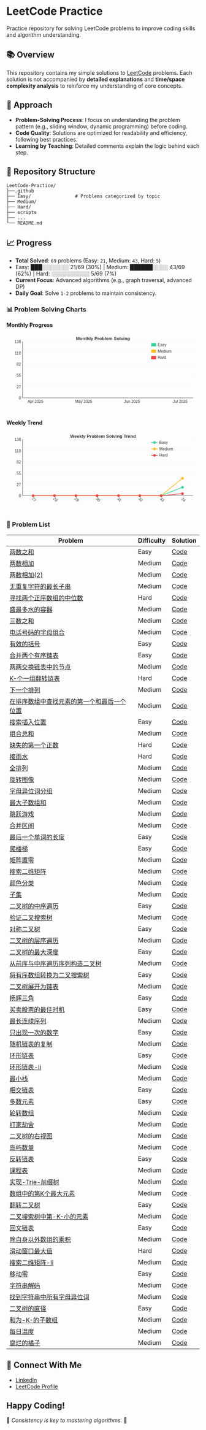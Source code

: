 # **LeetCode Practice**  
Practice repository for solving LeetCode problems to improve coding skills and algorithm understanding.


## **📚 Overview**  
This repository contains my simple solutions to [LeetCode](https://leetcode.com/) problems. Each solution is not accompanied by **detailed explanations** and **time/space complexity analysis** to reinforce my understanding of core concepts.


## **🚀 Approach**  
- **Problem-Solving Process**: I focus on understanding the problem pattern (e.g., sliding window, dynamic programming) before coding.  
- **Code Quality**: Solutions are optimized for readability and efficiency, following best practices.  
- **Learning by Teaching**: Detailed comments explain the logic behind each step.


## **📂 Repository Structure**  
```
LeetCode-Practice/
├──.github
├── Easy/                # Problems categorized by topic
├── Medium/
├── Hard/
├── scripts
├── ...
└── README.md
```


## **📈 Progress**

- **Total Solved**: `69` problems (Easy: `21`, Medium: `43`, Hard: `5`)
- Easy: ███░░░░░░░ 21/69 (30%) | Medium: ██████░░░░ 43/69 (62%) | Hard: ░░░░░░░░░░ 5/69 (7%)
- **Current Focus**: Advanced algorithms (e.g., graph traversal, advanced DP)
- **Daily Goal**: Solve `1-2` problems to maintain consistency.

### 📊 Problem Solving Charts

**Monthly Progress**

<svg width="600" height="250" viewBox="0 0 600 250" xmlns="http://www.w3.org/2000/svg">
  <style>
    .axis { stroke: #333; stroke-width: 1; }
    .grid { stroke: #ddd; stroke-width: 0.5; stroke-dasharray: 2,2; }
    .label { font-family: Arial; font-size: 12px; fill: #333; }
    .title { font-family: Arial; font-size: 14px; font-weight: bold; fill: #333; }
  </style>
  <text x="300" y="20" text-anchor="middle" class="title">Monthly Problem Solving</text>
  <line x1="50" y1="200" x2="580" y2="200" class="axis" />
  <line x1="50" y1="25" x2="50" y2="200" class="axis" />
  <line x1="50" y1="200" x2="580" y2="200" class="grid" />
  <text x="45" y="205" text-anchor="end" class="label">0</text>
  <line x1="50" y1="165" x2="580" y2="165" class="grid" />
  <text x="45" y="170" text-anchor="end" class="label">27</text>
  <line x1="50" y1="130" x2="580" y2="130" class="grid" />
  <text x="45" y="135" text-anchor="end" class="label">55</text>
  <line x1="50" y1="95" x2="580" y2="95" class="grid" />
  <text x="45" y="100" text-anchor="end" class="label">82</text>
  <line x1="50" y1="60" x2="580" y2="60" class="grid" />
  <text x="45" y="65" text-anchor="end" class="label">110</text>
  <line x1="50" y1="25" x2="580" y2="25" class="grid" />
  <text x="45" y="30" text-anchor="end" class="label">138</text>
  <text x="-60.0" y="215" text-anchor="middle" class="label">Mar 2025</text>
  <rect x="-130" y="200" width="40" height="0" fill="#34D399" opacity="0.8">
    <title>Easy: 0</title>
  </rect>
  <rect x="-80" y="200" width="40" height="0" fill="#FBBF24" opacity="0.8">
    <title>Medium: 0</title>
  </rect>
  <rect x="-30" y="200" width="40" height="0" fill="#EF4444" opacity="0.8">
    <title>Hard: 0</title>
  </rect>
  <text x="90.0" y="215" text-anchor="middle" class="label">Apr 2025</text>
  <rect x="20" y="200" width="40" height="0" fill="#34D399" opacity="0.8">
    <title>Easy: 0</title>
  </rect>
  <rect x="70" y="200" width="40" height="0" fill="#FBBF24" opacity="0.8">
    <title>Medium: 0</title>
  </rect>
  <rect x="120" y="200" width="40" height="0" fill="#EF4444" opacity="0.8">
    <title>Hard: 0</title>
  </rect>
  <text x="240.0" y="215" text-anchor="middle" class="label">May 2025</text>
  <rect x="170" y="200" width="40" height="0" fill="#34D399" opacity="0.8">
    <title>Easy: 0</title>
  </rect>
  <rect x="220" y="200" width="40" height="0" fill="#FBBF24" opacity="0.8">
    <title>Medium: 0</title>
  </rect>
  <rect x="270" y="200" width="40" height="0" fill="#EF4444" opacity="0.8">
    <title>Hard: 0</title>
  </rect>
  <text x="390.0" y="215" text-anchor="middle" class="label">Jun 2025</text>
  <rect x="320" y="200" width="40" height="0" fill="#34D399" opacity="0.8">
    <title>Easy: 0</title>
  </rect>
  <rect x="370" y="200" width="40" height="0" fill="#FBBF24" opacity="0.8">
    <title>Medium: 0</title>
  </rect>
  <rect x="420" y="200" width="40" height="0" fill="#EF4444" opacity="0.8">
    <title>Hard: 0</title>
  </rect>
  <text x="540.0" y="215" text-anchor="middle" class="label">Jul 2025</text>
  <rect x="470" y="200" width="40" height="0" fill="#34D399" opacity="0.8">
    <title>Easy: 0</title>
  </rect>
  <rect x="520" y="200" width="40" height="0" fill="#FBBF24" opacity="0.8">
    <title>Medium: 0</title>
  </rect>
  <rect x="570" y="200" width="40" height="0" fill="#EF4444" opacity="0.8">
    <title>Hard: 0</title>
  </rect>
  <text x="690.0" y="215" text-anchor="middle" class="label">Aug 2025</text>
  <rect x="620" y="174" width="40" height="26" fill="#34D399" opacity="0.8">
    <title>Easy: 21</title>
  </rect>
  <rect x="670" y="146" width="40" height="54" fill="#FBBF24" opacity="0.8">
    <title>Medium: 43</title>
  </rect>
  <rect x="720" y="194" width="40" height="6" fill="#EF4444" opacity="0.8">
    <title>Hard: 5</title>
  </rect>
  <rect x="450" y="30" width="15" height="10" fill="#34D399" />
  <text x="470" y="39" class="label">Easy</text>
  <rect x="450" y="50" width="15" height="10" fill="#FBBF24" />
  <text x="470" y="59" class="label">Medium</text>
  <rect x="450" y="70" width="15" height="10" fill="#EF4444" />
  <text x="470" y="79" class="label">Hard</text>
</svg>

**Weekly Trend**

<svg width="600" height="250" viewBox="0 0 600 250" xmlns="http://www.w3.org/2000/svg">
  <style>
    .axis { stroke: #333; stroke-width: 1; }
    .grid { stroke: #ddd; stroke-width: 0.5; stroke-dasharray: 2,2; }
    .label { font-family: Arial; font-size: 12px; fill: #333; }
    .title { font-family: Arial; font-size: 14px; font-weight: bold; fill: #333; }
    .line { fill: none; stroke-width: 2; }
    .point { r: 4; }
  </style>
  <text x="300" y="20" text-anchor="middle" class="title">Weekly Problem Solving Trend</text>
  <line x1="50" y1="200" x2="580" y2="200" class="axis" />
  <line x1="50" y1="25" x2="50" y2="200" class="axis" />
  <line x1="50" y1="200" x2="580" y2="200" class="grid" />
  <text x="45" y="205" text-anchor="end" class="label">0</text>
  <line x1="50" y1="165" x2="580" y2="165" class="grid" />
  <text x="45" y="170" text-anchor="end" class="label">27</text>
  <line x1="50" y1="130" x2="580" y2="130" class="grid" />
  <text x="45" y="135" text-anchor="end" class="label">55</text>
  <line x1="50" y1="95" x2="580" y2="95" class="grid" />
  <text x="45" y="100" text-anchor="end" class="label">82</text>
  <line x1="50" y1="60" x2="580" y2="60" class="grid" />
  <text x="45" y="65" text-anchor="end" class="label">110</text>
  <line x1="50" y1="25" x2="580" y2="25" class="grid" />
  <text x="45" y="30" text-anchor="end" class="label">138</text>
  <path d="M83.125,200 L149.375,200 L215.625,200 L281.875,200 L348.125,200 L414.375,200 L480.625,200 L546.875,174" class="line" stroke="#34D399" />
  <circle cx="83.125" cy="200" class="point" fill="#34D399" />
  <circle cx="149.375" cy="200" class="point" fill="#34D399" />
  <circle cx="215.625" cy="200" class="point" fill="#34D399" />
  <circle cx="281.875" cy="200" class="point" fill="#34D399" />
  <circle cx="348.125" cy="200" class="point" fill="#34D399" />
  <circle cx="414.375" cy="200" class="point" fill="#34D399" />
  <circle cx="480.625" cy="200" class="point" fill="#34D399" />
  <circle cx="546.875" cy="174" class="point" fill="#34D399" />
  <path d="M83.125,200 L149.375,200 L215.625,200 L281.875,200 L348.125,200 L414.375,200 L480.625,200 L546.875,146" class="line" stroke="#FBBF24" />
  <circle cx="83.125" cy="200" class="point" fill="#FBBF24" />
  <circle cx="149.375" cy="200" class="point" fill="#FBBF24" />
  <circle cx="215.625" cy="200" class="point" fill="#FBBF24" />
  <circle cx="281.875" cy="200" class="point" fill="#FBBF24" />
  <circle cx="348.125" cy="200" class="point" fill="#FBBF24" />
  <circle cx="414.375" cy="200" class="point" fill="#FBBF24" />
  <circle cx="480.625" cy="200" class="point" fill="#FBBF24" />
  <circle cx="546.875" cy="146" class="point" fill="#FBBF24" />
  <path d="M83.125,200 L149.375,200 L215.625,200 L281.875,200 L348.125,200 L414.375,200 L480.625,200 L546.875,194" class="line" stroke="#EF4444" />
  <circle cx="83.125" cy="200" class="point" fill="#EF4444" />
  <circle cx="149.375" cy="200" class="point" fill="#EF4444" />
  <circle cx="215.625" cy="200" class="point" fill="#EF4444" />
  <circle cx="281.875" cy="200" class="point" fill="#EF4444" />
  <circle cx="348.125" cy="200" class="point" fill="#EF4444" />
  <circle cx="414.375" cy="200" class="point" fill="#EF4444" />
  <circle cx="480.625" cy="200" class="point" fill="#EF4444" />
  <circle cx="546.875" cy="194" class="point" fill="#EF4444" />
  <text x="83.125" y="215" text-anchor="middle" class="label" transform="rotate(45,83.125,215)">27</text>
  <text x="149.375" y="215" text-anchor="middle" class="label" transform="rotate(45,149.375,215)">28</text>
  <text x="215.625" y="215" text-anchor="middle" class="label" transform="rotate(45,215.625,215)">29</text>
  <text x="281.875" y="215" text-anchor="middle" class="label" transform="rotate(45,281.875,215)">30</text>
  <text x="348.125" y="215" text-anchor="middle" class="label" transform="rotate(45,348.125,215)">31</text>
  <text x="414.375" y="215" text-anchor="middle" class="label" transform="rotate(45,414.375,215)">32</text>
  <text x="480.625" y="215" text-anchor="middle" class="label" transform="rotate(45,480.625,215)">33</text>
  <text x="546.875" y="215" text-anchor="middle" class="label" transform="rotate(45,546.875,215)">34</text>
  <line x1="450" y1="35" x2="470" y2="35" class="line" stroke="#34D399" />
  <circle cx="460" cy="35" class="point" fill="#34D399" />
  <text x="475" y="39" class="label">Easy</text>
  <line x1="450" y1="55" x2="470" y2="55" class="line" stroke="#FBBF24" />
  <circle cx="460" cy="55" class="point" fill="#FBBF24" />
  <text x="475" y="59" class="label">Medium</text>
  <line x1="450" y1="75" x2="470" y2="75" class="line" stroke="#EF4444" />
  <circle cx="460" cy="75" class="point" fill="#EF4444" />
  <text x="475" y="79" class="label">Hard</text>
</svg>

### 📃 Problem List

| Problem | Difficulty | Solution |
|---------|------------|----------|
| [两数之和](https://leetcode.com/problems/两数之和/) | Easy | [Code](././Easy/1.两数之和.py) |
| [两数相加](https://leetcode.com/problems/两数相加/) | Medium | [Code](././Medium/2.两数相加.py) |
| [两数相加(2)](https://leetcode.com/problems/两数相加(2)/) | Medium | [Code](././Medium/2.两数相加(2).py) |
| [无重复字符的最长子串](https://leetcode.com/problems/无重复字符的最长子串/) | Medium | [Code](././Medium/3.无重复字符的最长子串.py) |
| [寻找两个正序数组的中位数](https://leetcode.com/problems/寻找两个正序数组的中位数/) | Hard | [Code](././Hard/4.寻找两个正序数组的中位数.py) |
| [盛最多水的容器](https://leetcode.com/problems/盛最多水的容器/) | Medium | [Code](././Medium/11.盛最多水的容器.py) |
| [三数之和](https://leetcode.com/problems/三数之和/) | Medium | [Code](././Medium/15.三数之和.py) |
| [电话号码的字母组合](https://leetcode.com/problems/电话号码的字母组合/) | Medium | [Code](././Medium/17.电话号码的字母组合.py) |
| [有效的括号](https://leetcode.com/problems/有效的括号/) | Easy | [Code](././Easy/20.有效的括号.py) |
| [合并两个有序链表](https://leetcode.com/problems/合并两个有序链表/) | Easy | [Code](././Easy/21.合并两个有序链表.py) |
| [两两交换链表中的节点](https://leetcode.com/problems/两两交换链表中的节点/) | Medium | [Code](././Medium/24.两两交换链表中的节点.py) |
| [K-个一组翻转链表](https://leetcode.com/problems/k-个一组翻转链表/) | Hard | [Code](././Hard/25.k-个一组翻转链表.py) |
| [下一个排列](https://leetcode.com/problems/下一个排列/) | Medium | [Code](././Medium/31.下一个排列.py) |
| [在排序数组中查找元素的第一个和最后一个位置](https://leetcode.com/problems/在排序数组中查找元素的第一个和最后一个位置/) | Medium | [Code](././Medium/34.在排序数组中查找元素的第一个和最后一个位置.py) |
| [搜索插入位置](https://leetcode.com/problems/搜索插入位置/) | Easy | [Code](././Easy/35.搜索插入位置.py) |
| [组合总和](https://leetcode.com/problems/组合总和/) | Medium | [Code](././Medium/39.组合总和.py) |
| [缺失的第一个正数](https://leetcode.com/problems/缺失的第一个正数/) | Hard | [Code](././Hard/41.缺失的第一个正数.py) |
| [接雨水](https://leetcode.com/problems/接雨水/) | Hard | [Code](././Hard/42.接雨水.py) |
| [全排列](https://leetcode.com/problems/全排列/) | Medium | [Code](././Medium/46.全排列.py) |
| [旋转图像](https://leetcode.com/problems/旋转图像/) | Medium | [Code](././Medium/48.旋转图像.py) |
| [字母异位词分组](https://leetcode.com/problems/字母异位词分组/) | Medium | [Code](././Medium/49.字母异位词分组.py) |
| [最大子数组和](https://leetcode.com/problems/最大子数组和/) | Medium | [Code](././Medium/53.最大子数组和.py) |
| [跳跃游戏](https://leetcode.com/problems/跳跃游戏/) | Medium | [Code](././Medium/55.跳跃游戏.py) |
| [合并区间](https://leetcode.com/problems/合并区间/) | Medium | [Code](././Medium/56.合并区间.py) |
| [最后一个单词的长度](https://leetcode.com/problems/最后一个单词的长度/) | Easy | [Code](././Easy/58.最后一个单词的长度.py) |
| [爬楼梯](https://leetcode.com/problems/爬楼梯/) | Easy | [Code](././Easy/70.爬楼梯.py) |
| [矩阵置零](https://leetcode.com/problems/矩阵置零/) | Medium | [Code](././Medium/73.矩阵置零.py) |
| [搜索二维矩阵](https://leetcode.com/problems/搜索二维矩阵/) | Medium | [Code](././Medium/74.搜索二维矩阵.py) |
| [颜色分类](https://leetcode.com/problems/颜色分类/) | Medium | [Code](././Medium/75.颜色分类.py) |
| [子集](https://leetcode.com/problems/子集/) | Medium | [Code](././Medium/78.子集.py) |
| [二叉树的中序遍历](https://leetcode.com/problems/二叉树的中序遍历/) | Easy | [Code](././Easy/94.二叉树的中序遍历.py) |
| [验证二叉搜索树](https://leetcode.com/problems/验证二叉搜索树/) | Medium | [Code](././Medium/98.验证二叉搜索树.py) |
| [对称二叉树](https://leetcode.com/problems/对称二叉树/) | Easy | [Code](././Easy/101.对称二叉树.py) |
| [二叉树的层序遍历](https://leetcode.com/problems/二叉树的层序遍历/) | Medium | [Code](././Medium/102.二叉树的层序遍历.py) |
| [二叉树的最大深度](https://leetcode.com/problems/二叉树的最大深度/) | Easy | [Code](././Easy/104.二叉树的最大深度.py) |
| [从前序与中序遍历序列构造二叉树](https://leetcode.com/problems/从前序与中序遍历序列构造二叉树/) | Medium | [Code](././Medium/105.从前序与中序遍历序列构造二叉树.py) |
| [将有序数组转换为二叉搜索树](https://leetcode.com/problems/将有序数组转换为二叉搜索树/) | Easy | [Code](././Easy/108.将有序数组转换为二叉搜索树.py) |
| [二叉树展开为链表](https://leetcode.com/problems/二叉树展开为链表/) | Medium | [Code](././Medium/114.二叉树展开为链表.py) |
| [杨辉三角](https://leetcode.com/problems/杨辉三角/) | Easy | [Code](././Easy/118.杨辉三角.py) |
| [买卖股票的最佳时机](https://leetcode.com/problems/买卖股票的最佳时机/) | Easy | [Code](././Easy/121.买卖股票的最佳时机.py) |
| [最长连续序列](https://leetcode.com/problems/最长连续序列/) | Medium | [Code](././Medium/128.最长连续序列.py) |
| [只出现一次的数字](https://leetcode.com/problems/只出现一次的数字/) | Easy | [Code](././Easy/136.只出现一次的数字.py) |
| [随机链表的复制](https://leetcode.com/problems/随机链表的复制/) | Medium | [Code](././Medium/138.随机链表的复制.py) |
| [环形链表](https://leetcode.com/problems/环形链表/) | Easy | [Code](././Easy/141.环形链表.py) |
| [环形链表-Ii](https://leetcode.com/problems/环形链表-ii/) | Medium | [Code](././Medium/142.环形链表-ii.py) |
| [最小栈](https://leetcode.com/problems/最小栈/) | Medium | [Code](././Medium/155.最小栈.py) |
| [相交链表](https://leetcode.com/problems/相交链表/) | Easy | [Code](././Easy/160.相交链表.py) |
| [多数元素](https://leetcode.com/problems/多数元素/) | Easy | [Code](././Easy/169.多数元素.py) |
| [轮转数组](https://leetcode.com/problems/轮转数组/) | Medium | [Code](././Medium/189.轮转数组.py) |
| [打家劫舍](https://leetcode.com/problems/打家劫舍/) | Medium | [Code](././Medium/198.打家劫舍.py) |
| [二叉树的右视图](https://leetcode.com/problems/二叉树的右视图/) | Medium | [Code](././Medium/199.二叉树的右视图.py) |
| [岛屿数量](https://leetcode.com/problems/岛屿数量/) | Medium | [Code](././Medium/200.岛屿数量.py) |
| [反转链表](https://leetcode.com/problems/反转链表/) | Easy | [Code](././Easy/206.反转链表.py) |
| [课程表](https://leetcode.com/problems/课程表/) | Medium | [Code](././Medium/207.课程表.py) |
| [实现-Trie-前缀树](https://leetcode.com/problems/实现-trie-前缀树/) | Medium | [Code](././Medium/208.实现-trie-前缀树.py) |
| [数组中的第K个最大元素](https://leetcode.com/problems/数组中的第k个最大元素/) | Medium | [Code](././Medium/215.数组中的第k个最大元素.py) |
| [翻转二叉树](https://leetcode.com/problems/翻转二叉树/) | Easy | [Code](././Easy/226.翻转二叉树.py) |
| [二叉搜索树中第-K-小的元素](https://leetcode.com/problems/二叉搜索树中第-k-小的元素/) | Medium | [Code](././Medium/230.二叉搜索树中第-k-小的元素.py) |
| [回文链表](https://leetcode.com/problems/回文链表/) | Easy | [Code](././Easy/234.回文链表.py) |
| [除自身以外数组的乘积](https://leetcode.com/problems/除自身以外数组的乘积/) | Medium | [Code](././Medium/238.除自身以外数组的乘积.py) |
| [滑动窗口最大值](https://leetcode.com/problems/滑动窗口最大值/) | Hard | [Code](././Hard/239.滑动窗口最大值.py) |
| [搜索二维矩阵-Ii](https://leetcode.com/problems/搜索二维矩阵-ii/) | Medium | [Code](././Medium/240.搜索二维矩阵-ii.py) |
| [移动零](https://leetcode.com/problems/移动零/) | Easy | [Code](././Easy/283.移动零.py) |
| [字符串解码](https://leetcode.com/problems/字符串解码/) | Medium | [Code](././Medium/394.字符串解码.py) |
| [找到字符串中所有字母异位词](https://leetcode.com/problems/找到字符串中所有字母异位词/) | Medium | [Code](././Medium/438.找到字符串中所有字母异位词.py) |
| [二叉树的直径](https://leetcode.com/problems/二叉树的直径/) | Easy | [Code](././Easy/543.二叉树的直径.py) |
| [和为-K-的子数组](https://leetcode.com/problems/和为-k-的子数组/) | Medium | [Code](././Medium/560.和为-k-的子数组.py) |
| [每日温度](https://leetcode.com/problems/每日温度/) | Medium | [Code](././Medium/739.每日温度.py) |
| [腐烂的橘子](https://leetcode.com/problems/腐烂的橘子/) | Medium | [Code](././Medium/994.腐烂的橘子.py) |


## **🤝 Connect With Me**  
- [LinkedIn](https://www.linkedin.com/in/611de/)  
- [LeetCode Profile](https://leetcode.cn/u/611de/)

## **Happy Coding!**  
🚀 *Consistency is key to mastering algorithms.* 🚀  

